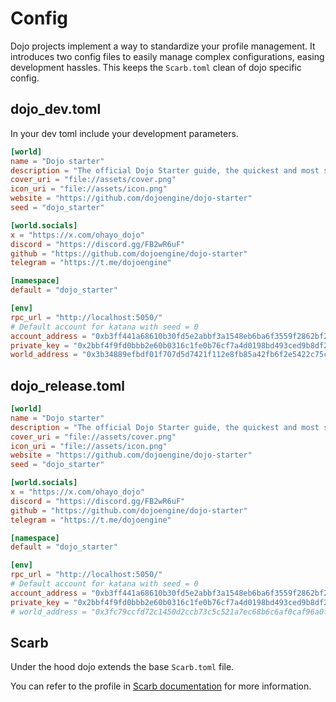 # Config

Dojo projects implement a way to standardize your profile management. It introduces two config files to easily manage complex configurations, easing development hassles. This keeps the `Scarb.toml` clean of dojo specific config.

## dojo_dev.toml

In your dev toml include your development parameters.

```toml
[world]
name = "Dojo starter"
description = "The official Dojo Starter guide, the quickest and most streamlined way to get your Dojo Autonomous World up and running. This guide will assist you with the initial setup, from cloning the repository to deploying your world."
cover_uri = "file://assets/cover.png"
icon_uri = "file://assets/icon.png"
website = "https://github.com/dojoengine/dojo-starter"
seed = "dojo_starter"

[world.socials]
x = "https://x.com/ohayo_dojo"
discord = "https://discord.gg/FB2wR6uF"
github = "https://github.com/dojoengine/dojo-starter"
telegram = "https://t.me/dojoengine"

[namespace]
default = "dojo_starter"

[env]
rpc_url = "http://localhost:5050/"
# Default account for katana with seed = 0
account_address = "0xb3ff441a68610b30fd5e2abbf3a1548eb6ba6f3559f2862bf2dc757e5828ca"
private_key = "0x2bbf4f9fd0bbb2e60b0316c1fe0b76cf7a4d0198bd493ced9b8df2a3a24d68a"
world_address = "0x3b34889efbdf01f707d5d7421f112e8fb85a42fb6f2e5422c75ce3253148b0e"
```

## dojo_release.toml

```toml
[world]
name = "Dojo starter"
description = "The official Dojo Starter guide, the quickest and most streamlined way to get your Dojo Autonomous World up and running. This guide will assist you with the initial setup, from cloning the repository to deploying your world."
cover_uri = "file://assets/cover.png"
icon_uri = "file://assets/icon.png"
website = "https://github.com/dojoengine/dojo-starter"
seed = "dojo_starter"

[world.socials]
x = "https://x.com/ohayo_dojo"
discord = "https://discord.gg/FB2wR6uF"
github = "https://github.com/dojoengine/dojo-starter"
telegram = "https://t.me/dojoengine"

[namespace]
default = "dojo_starter"

[env]
rpc_url = "http://localhost:5050/"
# Default account for katana with seed = 0
account_address = "0xb3ff441a68610b30fd5e2abbf3a1548eb6ba6f3559f2862bf2dc757e5828ca"
private_key = "0x2bbf4f9fd0bbb2e60b0316c1fe0b76cf7a4d0198bd493ced9b8df2a3a24d68a"
# world_address = "0x3fc79ccfd72c1450d2ccb73c5c521a7ec68b6c6af0caf96a0f1c39ce58876c8"  # Uncomment and update this line with your world address.
```

## Scarb

Under the hood dojo extends the base `Scarb.toml` file.

You can refer to the profile in [Scarb documentation](https://docs.swmansion.com/scarb/docs/guides/defining-custom-profiles.html) for more information.
